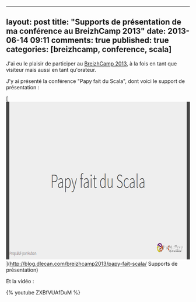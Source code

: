 
---
layout: post
title: "Supports de présentation de ma conférence au BreizhCamp 2013"
date: 2013-06-14 09:11
comments: true
published: true
categories: [breizhcamp, conference, scala]
---

J'ai eu le plaisir de participer au [BreizhCamp 2013](http://2013.breizhcamp.org/), à la fois en tant que visiteur mais aussi en tant qu'orateur.

J'y ai présenté la conférence "Papy fait du Scala", dont voici le support de présentation :

[<img src="/images/prez-papy-fait-scala/cover.png" width="768" height="432" alt='Support de présentation de la conférence'>](http://blog.dlecan.com/breizhcamp2013/papy-fait-scala/ Supports de présentation)

Et la vidéo :

{% youtube ZXBfVUAfDuM %}
